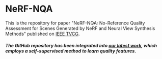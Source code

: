 # NeRF-NQA


This is the repository for paper "NeRF-NQA: No-Reference Quality Assessment for Scenes Generated by NeRF and Neural View Synthesis Methods" published on [IEEE TVCG](https://ieeexplore.ieee.org/abstract/document/10459060).

##### The GitHub repository has been integrated into [our latest work](https://github.com/VincentQQu/NeRF-SNQA), which employs a self-supervised method to learn quality features.
